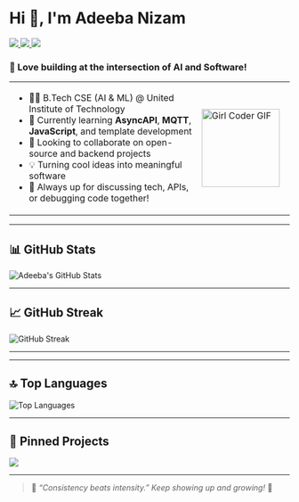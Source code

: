 <h1 align="left">Hi 👋, I'm Adeeba Nizam</h1>

<p align="left">
  <a href="https://www.linkedin.com/in/adeeba-nizam-62640729b" target="_blank">
    <img src="https://img.shields.io/badge/-Adeeba%20Nizam-lightblue?style=flat-square&logo=Linkedin&logoColor=white" />
  </a>
  <a href="mailto:adeebanizam10@gmail.com">
    <img src="https://img.shields.io/badge/Gmail-adeebanizam10@gmail.com-red?style=flat-square&logo=gmail&logoColor=white" />
  </a>
  <a href="mailto:adeebanizam63@gmail.com">
    <img src="https://img.shields.io/badge/Gmail-adeebanizam63@gmail.com-red?style=flat-square&logo=gmail&logoColor=white" />
  </a>
</p>

### 🤖 Love building at the intersection of AI and Software!

<table>
<tr>

<td>

- 👩‍🎓 B.Tech CSE (AI & ML) @ United Institute of Technology  
- 🌱 Currently learning **AsyncAPI**, **MQTT**, **JavaScript**, and template development  
- 👯 Looking to collaborate on open-source and backend projects  
- 💡 Turning cool ideas into meaningful software  
- 💬 Always up for discussing tech, APIs, or debugging code together!

</td>
<td width="150">
  <img src="https://user-images.githubusercontent.com/74038190/212741999-016fddbd-617a-4448-8042-0ecf907aea25.gif" alt="Girl Coder GIF" width="140"/>
</td>
</tr>
</table>

---

## 📊 GitHub Stats

<p align="left">
  <img src="https://github-readme-stats.vercel.app/api?username=AdeebaNizam404&show_icons=true&theme=white" alt="Adeeba's GitHub Stats" />
</p>

---

## 📈 GitHub Streak

<p align="left">
  <img src="https://streak-stats.demolab.com?user=AdeebaNizam404&theme=white&hide_border=true" alt="GitHub Streak" />
</p>

---


---

## 🔝 Top Languages

<p align="left">
  <img src="https://github-readme-stats.vercel.app/api/top-langs/?username=AdeebaNizam404&layout=compact&theme=skyblue" alt="Top Languages" />
</p>

---

## 📌 Pinned Projects

<p align="left">
  <a href="https://github.com/AdeebaNizam404/TamplateTutorial">
    <img align="center" src="https://github-readme-stats.vercel.app/api/pin/?username=AdeebaNizam404&repo=TamplateTutorial&theme=skyblue" />
  </a>
</p>

---

> 🌟 *“Consistency beats intensity.” Keep showing up and growing!* 💪

